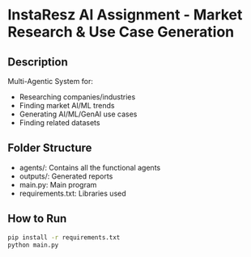 # InstaResz AI Assignment - Market Research & Use Case Generation

## Description
Multi-Agentic System for:
- Researching companies/industries
- Finding market AI/ML trends
- Generating AI/ML/GenAI use cases
- Finding related datasets

## Folder Structure
- agents/: Contains all the functional agents
- outputs/: Generated reports
- main.py: Main program
- requirements.txt: Libraries used

## How to Run
```bash
pip install -r requirements.txt
python main.py
